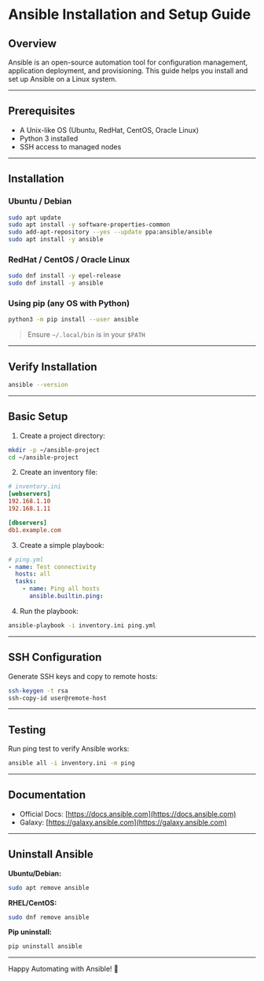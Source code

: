 
# Ansible Installation and Setup Guide

## Overview

Ansible is an open-source automation tool for configuration management, application deployment, and provisioning. This guide helps you install and set up Ansible on a Linux system.

---

## Prerequisites

* A Unix-like OS (Ubuntu, RedHat, CentOS, Oracle Linux)
* Python 3 installed
* SSH access to managed nodes

---

## Installation

### Ubuntu / Debian

```bash
sudo apt update
sudo apt install -y software-properties-common
sudo add-apt-repository --yes --update ppa:ansible/ansible
sudo apt install -y ansible
```

### RedHat / CentOS / Oracle Linux

```bash
sudo dnf install -y epel-release
sudo dnf install -y ansible
```

### Using pip (any OS with Python)

```bash
python3 -m pip install --user ansible
```

> Ensure `~/.local/bin` is in your `$PATH`

---

## Verify Installation

```bash
ansible --version
```

---

## Basic Setup

1. Create a project directory:

```bash
mkdir -p ~/ansible-project
cd ~/ansible-project
```

2. Create an inventory file:

```ini
# inventory.ini
[webservers]
192.168.1.10
192.168.1.11

[dbservers]
db1.example.com
```

3. Create a simple playbook:

```yaml
# ping.yml
- name: Test connectivity
  hosts: all
  tasks:
    - name: Ping all hosts
      ansible.builtin.ping:
```

4. Run the playbook:

```bash
ansible-playbook -i inventory.ini ping.yml
```

---

## SSH Configuration

Generate SSH keys and copy to remote hosts:

```bash
ssh-keygen -t rsa
ssh-copy-id user@remote-host
```

---

## Testing

Run ping test to verify Ansible works:

```bash
ansible all -i inventory.ini -m ping
```

---

## Documentation

* Official Docs: [https://docs.ansible.com](https://docs.ansible.com)
* Galaxy: [https://galaxy.ansible.com](https://galaxy.ansible.com)

---

## Uninstall Ansible

**Ubuntu/Debian:**

```bash
sudo apt remove ansible
```

**RHEL/CentOS:**

```bash
sudo dnf remove ansible
```

**Pip uninstall:**

```bash
pip uninstall ansible
```

---

Happy Automating with Ansible! 🚀
